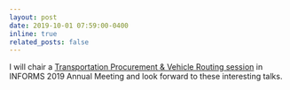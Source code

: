 ```yaml
---
layout: post
date: 2019-10-01 07:59:00-0400
inline: true
related_posts: false
---
```


I will chair a [Transportation Procurement & Vehicle Routing session](https://www.abstractsonline.com/pp8/#!/6818/session/1495) in INFORMS 2019 Annual Meeting and look forward to these interesting talks.